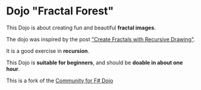 Dojo "Fractal Forest"
===================

This Dojo is about creating fun and beautiful **fractal images**.  

The dojo was inspired by the post ["Create Fractals with Recursive Drawing"](http://matthewjamestaylor.com/blog/create-fractals-with-recursive-drawing).

It is a good exercise in **recursion**.

This Dojo is **suitable for beginners**, and should be **doable in about one hour**.

This is a fork of the [Community for F# Dojo](https://github.com/c4fsharp/Dojo-Fractal-Forest)
